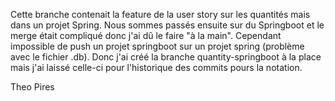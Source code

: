 Cette branche contenait la feature de la user story sur les quantités mais dans un projet Spring. Nous sommes passés ensuite sur du Springboot et le merge était compliqué donc j'ai dû le faire "à la main". Cependant impossible de push un projet springboot sur un projet spring (problème avec le fichier .db). Donc j'ai créé la branche quantity-springboot à la place mais j'ai laissé celle-ci pour l'historique des commits pours la notation.

Theo Pires
